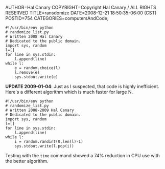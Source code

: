 AUTHOR=Hal Canary
COPYRIGHT=Copyright Hal Canary / ALL RIGHTS RESERVED
TITLE=ransdomize
DATE=2008-12-21 18:50:35-06:00 (CST)
POSTID=754
CATEGORIES=computersAndCode;

    #!/usr/bin/env python
    # randomize_list.py
    # Written 2008 Hal Canary
    # Dedicated to the public domain.
    import sys, random
    l=[]
    for line in sys.stdin:
    	l.append(line)
    while l:
    	e = random.choice(l)
    	l.remove(e)
    	sys.stdout.write(e)

**UPDATE 2009-01-04**: Just as I suspected, that code is highly inefficient. Here's a different algorithm which is much faster for large N.

    #!/usr/bin/env python
    # randomize_list.py
    # Written 2008-2009 Hal Canary
    # Dedicated to the public domain.
    import sys, random
    l=[]
    for line in sys.stdin:
    	l.append(line)
    while l:
    	i = random.randint(0,len(l)-1)
    	sys.stdout.write(l.pop(i))

Testing with the `time` command showed a 74% reduction in CPU use with the better algorithm.

